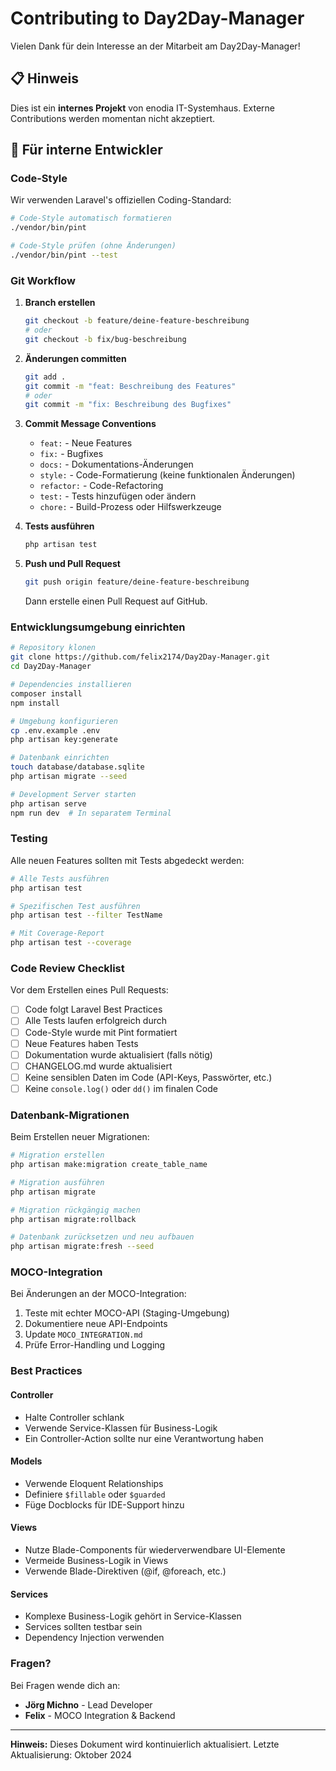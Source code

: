 # Contributing to Day2Day-Manager

Vielen Dank für dein Interesse an der Mitarbeit am Day2Day-Manager!

## 📋 Hinweis

Dies ist ein **internes Projekt** von enodia IT-Systemhaus. Externe Contributions werden momentan nicht akzeptiert.

## 👥 Für interne Entwickler

### Code-Style

Wir verwenden Laravel's offiziellen Coding-Standard:

```bash
# Code-Style automatisch formatieren
./vendor/bin/pint

# Code-Style prüfen (ohne Änderungen)
./vendor/bin/pint --test
```

### Git Workflow

1. **Branch erstellen**
   ```bash
   git checkout -b feature/deine-feature-beschreibung
   # oder
   git checkout -b fix/bug-beschreibung
   ```

2. **Änderungen committen**
   ```bash
   git add .
   git commit -m "feat: Beschreibung des Features"
   # oder
   git commit -m "fix: Beschreibung des Bugfixes"
   ```

3. **Commit Message Conventions**
   - `feat:` - Neue Features
   - `fix:` - Bugfixes
   - `docs:` - Dokumentations-Änderungen
   - `style:` - Code-Formatierung (keine funktionalen Änderungen)
   - `refactor:` - Code-Refactoring
   - `test:` - Tests hinzufügen oder ändern
   - `chore:` - Build-Prozess oder Hilfswerkzeuge

4. **Tests ausführen**
   ```bash
   php artisan test
   ```

5. **Push und Pull Request**
   ```bash
   git push origin feature/deine-feature-beschreibung
   ```
   Dann erstelle einen Pull Request auf GitHub.

### Entwicklungsumgebung einrichten

```bash
# Repository klonen
git clone https://github.com/felix2174/Day2Day-Manager.git
cd Day2Day-Manager

# Dependencies installieren
composer install
npm install

# Umgebung konfigurieren
cp .env.example .env
php artisan key:generate

# Datenbank einrichten
touch database/database.sqlite
php artisan migrate --seed

# Development Server starten
php artisan serve
npm run dev  # In separatem Terminal
```

### Testing

Alle neuen Features sollten mit Tests abgedeckt werden:

```bash
# Alle Tests ausführen
php artisan test

# Spezifischen Test ausführen
php artisan test --filter TestName

# Mit Coverage-Report
php artisan test --coverage
```

### Code Review Checklist

Vor dem Erstellen eines Pull Requests:

- [ ] Code folgt Laravel Best Practices
- [ ] Alle Tests laufen erfolgreich durch
- [ ] Code-Style wurde mit Pint formatiert
- [ ] Neue Features haben Tests
- [ ] Dokumentation wurde aktualisiert (falls nötig)
- [ ] CHANGELOG.md wurde aktualisiert
- [ ] Keine sensiblen Daten im Code (API-Keys, Passwörter, etc.)
- [ ] Keine `console.log()` oder `dd()` im finalen Code

### Datenbank-Migrationen

Beim Erstellen neuer Migrationen:

```bash
# Migration erstellen
php artisan make:migration create_table_name

# Migration ausführen
php artisan migrate

# Migration rückgängig machen
php artisan migrate:rollback

# Datenbank zurücksetzen und neu aufbauen
php artisan migrate:fresh --seed
```

### MOCO-Integration

Bei Änderungen an der MOCO-Integration:

1. Teste mit echter MOCO-API (Staging-Umgebung)
2. Dokumentiere neue API-Endpoints
3. Update `MOCO_INTEGRATION.md`
4. Prüfe Error-Handling und Logging

### Best Practices

#### Controller
- Halte Controller schlank
- Verwende Service-Klassen für Business-Logik
- Ein Controller-Action sollte nur eine Verantwortung haben

#### Models
- Verwende Eloquent Relationships
- Definiere `$fillable` oder `$guarded`
- Füge Docblocks für IDE-Support hinzu

#### Views
- Nutze Blade-Components für wiederverwendbare UI-Elemente
- Vermeide Business-Logik in Views
- Verwende Blade-Direktiven (@if, @foreach, etc.)

#### Services
- Komplexe Business-Logik gehört in Service-Klassen
- Services sollten testbar sein
- Dependency Injection verwenden

### Fragen?

Bei Fragen wende dich an:
- **Jörg Michno** - Lead Developer
- **Felix** - MOCO Integration & Backend

---

**Hinweis:** Dieses Dokument wird kontinuierlich aktualisiert. Letzte Aktualisierung: Oktober 2024
